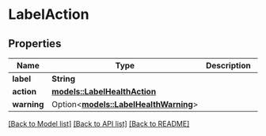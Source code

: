# LabelAction

## Properties

Name | Type | Description | Notes
------------ | ------------- | ------------- | -------------
**label** | **String** |  | 
**action** | [**models::LabelHealthAction**](LabelHealthAction.md) |  | 
**warning** | Option<[**models::LabelHealthWarning**](LabelHealthWarning.md)> |  | [optional]

[[Back to Model list]](../README.md#documentation-for-models) [[Back to API list]](../README.md#documentation-for-api-endpoints) [[Back to README]](../README.md)


